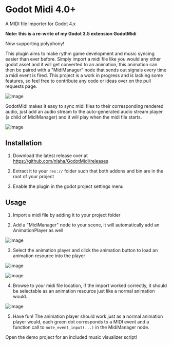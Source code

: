 # Godot Midi 4.0+
A MIDI file importer for Godot 4.x

**Note: this is a re-write of my Godot 3.5 extension GodotMidi**

Now supporting polyphony!

This plugin aims to make rythm game development and music syncing easier than ever before. Simply import a midi file like you would any other godot asset and it will get converted to an animation, this animation can then be paired with a "MidiManager" node that sends out signals every time a midi event is fired. This project is a work in progress and is lacking some features, so feel free to contribute any code or ideas over on the pull requests page.

![image](https://user-images.githubusercontent.com/10292944/212020820-62d88977-ff34-455a-a45d-f334cef63396.png)

GodotMidi makes it easy to sync midi files to their corresponding rendered audio, just add an audio stream to the auto-generated audio stream player (a child of MidiManager) and it will play when the midi file starts.

![image](https://user-images.githubusercontent.com/10292944/212021070-42f3728a-c3ec-43da-9173-035cd7812817.png)

## Installation

1. Download the latest release over at https://github.com/nlaha/GodotMidi/releases

2. Extract it to your `res://` folder such that both addons and bin are in the root of your project

3. Enable the plugin in the godot project settings menu

## Usage

1. Import a midi file by adding it to your project folder

2. Add a "MidiManager" node to your scene, it will automatically add an AnimationPlayer as well

![image](https://user-images.githubusercontent.com/10292944/212020953-fe813fde-bc58-40a2-aad8-bef984282c78.png)

3. Select the animation player and click the animation button to load an animation resource into the player

![image](https://user-images.githubusercontent.com/10292944/212021217-c7924909-de4f-44ab-800f-a67a92f91420.png)

![image](https://user-images.githubusercontent.com/10292944/212021511-eee304b4-328b-41d7-a1b0-faaca74448ef.png)

4. Browse to your midi file location, if the import worked correctly, it should be selectable as an animation resource just like a normal animation would.

![image](https://user-images.githubusercontent.com/10292944/212021652-0c1357c3-cc50-4f5c-b582-74b664db70c3.png)

5. Have fun! The animation player should work just as a normal animation player would, each green dot corresponds to a MIDI event and a function call to `note_event_input(...)` in the MidiManager node.

Open the demo project for an included music visualizer script!
